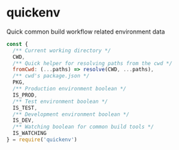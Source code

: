 # quickenv

Quick common build workflow related environment data

```js
const {
  /** Current working directory */
  CWD,
  /** Quick helper for resolving paths from the cwd */
  fromCwd: (...paths) => resolve(CWD, ...paths),
  /** cwd's package.json */
  PKG,
  /** Production environment boolean */
  IS_PROD,
  /** Test environment boolean */
  IS_TEST,
  /** Development environment boolean */
  IS_DEV,
  /** Watching boolean for common build tools */
  IS_WATCHING
} = require('quickenv')

```
